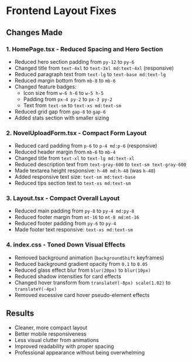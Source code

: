 # Frontend Layout Fixes

## Changes Made

### 1. HomePage.tsx - Reduced Spacing and Hero Section
- Reduced hero section padding from `py-12` to `py-6`
- Changed title from `text-4xl` to `text-3xl md:text-4xl` (responsive)
- Reduced paragraph text from `text-lg` to `text-base md:text-lg`  
- Reduced margin bottom from `mb-8` to `mb-6`
- Changed feature badges:
  - Icon size from `w-6 h-6` to `w-5 h-5`
  - Padding from `px-4 py-2` to `px-3 py-2`
  - Text from `text-sm` to `text-xs md:text-sm`
- Reduced grid gap from `gap-8` to `gap-6`
- Added stats section with smaller sizing

### 2. NovelUploadForm.tsx - Compact Form Layout
- Reduced card padding from `p-6` to `p-4 md:p-6` (responsive)
- Reduced header margin from `mb-6` to `mb-4`
- Changed title from `text-xl` to `text-lg md:text-xl`
- Reduced description text from `text-gray-600` to `text-sm text-gray-600`
- Made textarea height responsive: `h-40 md:h-48` (was `h-48`)
- Added responsive text size: `text-sm md:text-base`
- Reduced tips section text to `text-xs md:text-sm`

### 3. Layout.tsx - Compact Overall Layout
- Reduced main padding from `py-8` to `py-4 md:py-8`
- Reduced footer margin from `mt-16` to `mt-8 md:mt-16`
- Reduced footer padding from `py-6` to `py-4`
- Made footer text responsive: `text-xs md:text-sm`

### 4. index.css - Toned Down Visual Effects
- Removed background animation (`backgroundShift` keyframes)
- Reduced background gradient opacity from `0.1` to `0.05`
- Reduced glass effect blur from `blur(20px)` to `blur(10px)`
- Reduced shadow intensities for card effects
- Changed hover transform from `translateY(-8px) scale(1.02)` to `translateY(-4px)`
- Removed excessive card hover pseudo-element effects

## Results
- Cleaner, more compact layout
- Better mobile responsiveness
- Less visual clutter from animations
- Improved readability with proper spacing
- Professional appearance without being overwhelming

